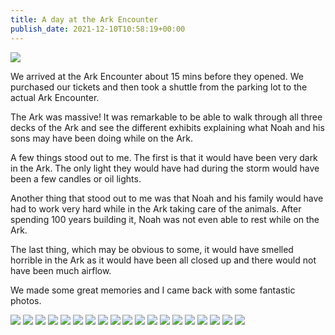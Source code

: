 ```yaml
---
title: A day at the Ark Encounter
publish_date: 2021-12-10T10:58:19+00:00
---
```


![](https://static.lukebouch.com/posts/a-day-at-the-ark-encounter/6108aca8-6054-48d2-9fb0-50c0a37c83bf.jpg)

We arrived at the Ark Encounter about 15 mins before they opened. We purchased our tickets and then took a shuttle from the parking lot to the actual Ark Encounter.

The Ark was massive! It was remarkable to be able to walk through all three decks of the Ark and see the different exhibits explaining what Noah and his sons may have been doing while on the Ark.

A few things stood out to me. The first is that it would have been very dark in the Ark. The only light they would have had during the storm would have been a few candles or oil lights.

Another thing that stood out to me was that Noah and his family would have had to work very hard while in the Ark taking care of the animals. After spending 100 years building it, Noah was not even able to rest while on the Ark.

The last thing, which may be obvious to some, it would have smelled horrible in the Ark as it would have been all closed up and there would not have been much airflow.

We made some great memories and I came back with some fantastic photos.

![](https://static.lukebouch.com/posts/a-day-at-the-ark-encounter/bf898f60f0.jpg)
![](https://static.lukebouch.com/posts/a-day-at-the-ark-encounter/fcd269469b.jpg)
![](https://static.lukebouch.com/posts/a-day-at-the-ark-encounter/c6334ab3a4.jpg)
![](https://static.lukebouch.com/posts/a-day-at-the-ark-encounter/5dbd6ee18c.jpg)
![](https://static.lukebouch.com/posts/a-day-at-the-ark-encounter/c7d44931e4.jpg)
![](https://static.lukebouch.com/posts/a-day-at-the-ark-encounter/a791506aa4.jpg)
![](https://static.lukebouch.com/posts/a-day-at-the-ark-encounter/e666658502.jpg)
![](https://static.lukebouch.com/posts/a-day-at-the-ark-encounter/063e365ee4.jpg)
![](https://static.lukebouch.com/posts/a-day-at-the-ark-encounter/c5e995f84b.jpg)
![](https://static.lukebouch.com/posts/a-day-at-the-ark-encounter/71084559d9.jpg)
![](https://static.lukebouch.com/posts/a-day-at-the-ark-encounter/f771ec9bd2.jpg)
![](https://static.lukebouch.com/posts/a-day-at-the-ark-encounter/509d0aa8c6.jpg)
![](https://static.lukebouch.com/posts/a-day-at-the-ark-encounter/75974304d7.jpg)
![](https://static.lukebouch.com/posts/a-day-at-the-ark-encounter/2934005d61.jpg)
![](https://static.lukebouch.com/posts/a-day-at-the-ark-encounter/c7ad772034.jpg)
![](https://static.lukebouch.com/posts/a-day-at-the-ark-encounter/8c237bba12.jpg)
![](https://static.lukebouch.com/posts/a-day-at-the-ark-encounter/f6b0222e67.jpg)
![](https://static.lukebouch.com/posts/a-day-at-the-ark-encounter/69e4d9b868.jpg)
![](https://static.lukebouch.com/posts/a-day-at-the-ark-encounter/b3c87641-808e-400f-baec-3b9478b9efbb.jpg)

